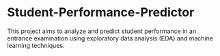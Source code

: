# Student-Performance-Predictor
This project aims to analyze and predict student performance in an entrance examination using exploratory data analysis (EDA) and machine learning techniques.
